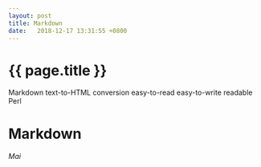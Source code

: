 ```yaml
---
layout: post
title: Markdown
date:   2018-12-17 13:31:55 +0800
---
```


{{ page.title }}
================



Markdown    text-to-HTML    conversion    easy-to-read easy-to-write    readable    Perl


# Markdown
###### Mai
